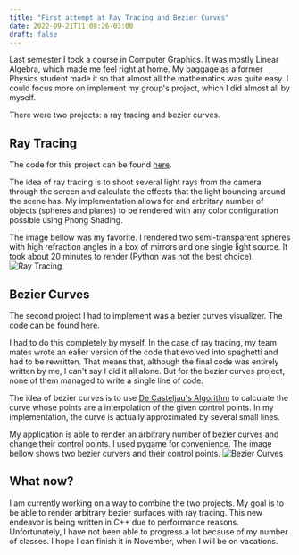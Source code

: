 ```yaml
---
title: "First attempt at Ray Tracing and Bezier Curves"
date: 2022-09-21T11:08:26-03:00
draft: false
---
```


Last semester I took a course in Computer Graphics. It was mostly Linear Algebra, which made me feel right at home. My baggage as a former Physics student made it so that almost all the mathematics was quite easy. I could focus more on implement my group's project, which I did almost all by myself.

There were two projects: a ray tracing and bezier curves.

## Ray Tracing

The code for this project can be found [here](https://github.com/marvmelo/ray-tracing).

The idea of ray tracing is to shoot several light rays from the camera through the screen and calculate the effects that the light bouncing around the scene has. My implementation allows for and arbritary number of objects (spheres and planes) to be rendered with any color configuration possible using Phong Shading.

The image bellow was my favorite. I rendered two semi-transparent spheres with high refraction angles in a box of mirrors and one single light source. It took about 20 minutes to render (Python was not the best choice).
![Ray Tracing](/img/raytracing.jpg)

## Bezier Curves

The second project I had to implement was a bezier curves visualizer. The code can be found [here](https://github.com/marvmelo/bezier-curves).

I had to do this completely by myself. In the case of ray tracing, my team mates wrote an ealier version of the code that evolved into spaghetti and had to be rewritten. That means that, although the final code was entirely written by me, I can't say I did it all alone. But for the bezier curves project, none of them managed to write a single line of code.

The idea of bezier curves is to use [De Casteljau's Algorithm](https://en.wikipedia.org/wiki/De_Casteljau%27s_algorithm) to calculate the curve whose points are a interpolation of the given control points. In my implementation, the curve is actually approximated by several small lines.

My application is able to render an arbitrary number of bezier curves and change their control points. I used pygame for convenience. The image bellow shows two bezier curvers and their control points.
![Bezier Curves](/img/bezier.png)

## What now?

I am currently working on a way to combine the two projects. My goal is to be able to render arbitrary bezier surfaces with ray tracing. This new endeavor is being written in C++ due to performance reasons. Unfortunately, I have not been able to progress a lot because of my number of classes. I hope I can finish it in November, when I will be on vacations.